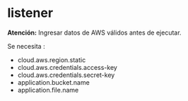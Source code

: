 # listener

**Atención:** Ingresar datos de AWS válidos antes de ejecutar.

Se necesita :

- cloud.aws.region.static
- cloud.aws.credentials.access-key
- cloud.aws.credentials.secret-key
- application.bucket.name
- application.file.name
